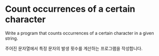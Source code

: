 # Count occurrences of a certain character

Write a program that counts occurrences of a certain character in a given string.

주어진 문자열에서 특정 문자의 발생 횟수를 계산하는 프로그램을 작성합니다.
